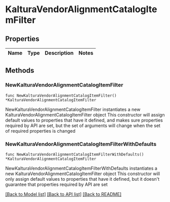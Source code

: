 # KalturaVendorAlignmentCatalogItemFilter

## Properties

Name | Type | Description | Notes
------------ | ------------- | ------------- | -------------

## Methods

### NewKalturaVendorAlignmentCatalogItemFilter

`func NewKalturaVendorAlignmentCatalogItemFilter() *KalturaVendorAlignmentCatalogItemFilter`

NewKalturaVendorAlignmentCatalogItemFilter instantiates a new KalturaVendorAlignmentCatalogItemFilter object
This constructor will assign default values to properties that have it defined,
and makes sure properties required by API are set, but the set of arguments
will change when the set of required properties is changed

### NewKalturaVendorAlignmentCatalogItemFilterWithDefaults

`func NewKalturaVendorAlignmentCatalogItemFilterWithDefaults() *KalturaVendorAlignmentCatalogItemFilter`

NewKalturaVendorAlignmentCatalogItemFilterWithDefaults instantiates a new KalturaVendorAlignmentCatalogItemFilter object
This constructor will only assign default values to properties that have it defined,
but it doesn't guarantee that properties required by API are set


[[Back to Model list]](../README.md#documentation-for-models) [[Back to API list]](../README.md#documentation-for-api-endpoints) [[Back to README]](../README.md)


